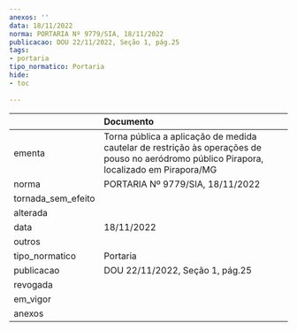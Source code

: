 ```yaml
---
anexos: ''
data: 18/11/2022
norma: PORTARIA Nº 9779/SIA, 18/11/2022
publicacao: DOU 22/11/2022, Seção 1, pág.25
tags:
- portaria
tipo_normatico: Portaria
hide: 
- toc 
 
---
```


|                    | Documento                                                                                                                                |
|:-------------------|:-----------------------------------------------------------------------------------------------------------------------------------------|
| ementa             | Torna pública a aplicação de medida cautelar de restrição às operações de pouso no aeródromo público Pirapora, localizado em Pirapora/MG |
| norma              | PORTARIA Nº 9779/SIA, 18/11/2022                                                                                                         |
| tornada_sem_efeito |                                                                                                                                          |
| alterada           |                                                                                                                                          |
| data               | 18/11/2022                                                                                                                               |
| outros             |                                                                                                                                          |
| tipo_normatico     | Portaria                                                                                                                                 |
| publicacao         | DOU 22/11/2022, Seção 1, pág.25                                                                                                          |
| revogada           |                                                                                                                                          |
| em_vigor           |                                                                                                                                          |
| anexos             |                                                                                                                                          |